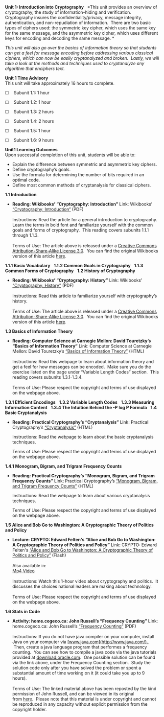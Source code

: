 **Unit 1: Introduction into Cryptography** <span id="1"></span> 
*This unit provides an overview of cryptography, the study of
information-hiding and verification.  Cryptography insures the
confidentiality/privacy, message integrity, authentication, and
non-repudiation of information.  There are two basic types of ciphers
used: the symmetric key cipher, which uses the same key for the same
message, and the asymmetric key cipher, which uses different keys for
encoding and decoding the same message. *  
  
 *This unit will also go over the basics of information theory so that
students can get a feel for message encoding before addressing various
classical ciphers, which can now be easily cryptanalyzed and broken. 
Lastly, we will take a look at the methods and techniques used to
cryptanalyze any algorithm that enciphers text.*

**Unit 1 Time Advisory**  
This unit will take approximately 16 hours to complete.

☐    Subunit 1.1: 1 hour

☐    Subunit 1.2: 1 hour

☐    Subunit 1.3: 2 hours

☐    Subunit 1.4: 2 hours

☐    Subunit 1.5: 1 hour

☐    Subunit 1.6: 9 hours

**Unit1 Learning Outcomes**  
Upon successful completion of this unit, students will be able to:

-   Explain the difference between symmetric and asymmetric key ciphers.
-   Define cryptography’s goals.
-   Use the formula for determining the number of bits required in an
    optimal code.
-   Define most common methods of cryptanalysis for classical ciphers.

**1.1 Introduction** <span id="1.1"></span> 
-   **Reading: Wikibooks’ “Cryptography: Introduction”**
    Link: Wikibooks’ [“Cryptography:
    Introduction](http://www.saylor.org/site/wp-content/uploads/2012/07/Introduction.pdf)[”](http://www.saylor.org/site/wp-content/uploads/2012/07/Introduction.pdf)
    (PDF)  
        
     Instructions: Read the article for a general introduction to
    cryptography.  Learn the terms in bold font and familiarize yourself
    with the common goals and forms of cryptography.  This reading
    covers subunits 1.1.1 through 1.1.3.    
        
     Terms of Use: The article above is released under a [Creative
    Commons Attribution-Share-Alike License
    3.0](http://creativecommons.org/licenses/by-sa/3.0/).  You can find
    the original Wikibooks version of this article
    [here](http://en.wikibooks.org/wiki/Cryptography/Introduction).

**1.1.1 Basic Vocabulary** <span id="1.1.1"></span> 
**1.1.2 Common Goals in Cryptography** <span id="1.1.2"></span> 
**1.1.3 Common Forms of Cryptography** <span id="1.1.3"></span> 
**1.2 History of Cryptography** <span id="1.2"></span> 
-   **Reading: Wikibooks’ “Cryptography: History”**
    Link: Wikibooks’ [“Cryptography:
    History”](http://www.saylor.org/site/wp-content/uploads/2012/07/History.pdf)
    (PDF)  
        
     Instructions: Read this article to familiarize yourself with
    cryptography’s history.  
        
     Terms of Use: The article above is released under a [Creative
    Commons Attribution-Share-Alike License
    3.0](http://creativecommons.org/licenses/by-sa/3.0/).  You can find
    the original Wikibooks version of this article
    [here](http://en.wikibooks.org/wiki/Cryptography/History).

**1.3 Basics of Information Theory** <span id="1.3"></span> 
-   **Reading: Computer Science at Carnegie Mellon: David Touretzky’s
    “Basics of Information Theory”**
    Link: Computer Science at Carnegie Mellon: David
    Touretzky’s [“Basics of Information
    Theory”](http://www.cs.cmu.edu/~dst/Tutorials/Info-Theory/) (HTML)  
        
     Instructions: Read this webpage to learn about information theory
    and get a feel for how messeges can be encoded.  Make sure you do
    the exercise listed on the page under “Variable Length Codes”
    section.  This reading covers subunits 1.3.1-1.3.4.    
        
     Terms of Use: Please respect the copyright and terms of use
    displayed on the webpage above.

**1.3.1 Efficient Encodings** <span id="1.3.1"></span> 
**1.3.2 Variable Length Codes** <span id="1.3.2"></span> 
**1.3.3 Measuring Information Content** <span id="1.3.3"></span> 
**1.3.4 The Intuition Behind the -P log P Formula** <span
id="1.3.4"></span> 
**1.4 Basic Cryptanalysis** <span id="1.4"></span> 
-   **Reading: Practical Cryptography’s “Cryptanalysis”**
    Link: Practical Cryptography’s
    [“Cryptanalysis](http://practicalcryptography.com/cryptanalysis/)[”](http://practicalcryptography.com/cryptanalysis/)
    (HTML)  
      
     Instructions: Read the webpage to learn about the basic
    cryptanalysis techniques.  
      
     Terms of Use: Please respect the copyright and terms of use
    displayed on the webpage above.

**1.4.1 Monogram, Bigram, and Trigram Frequency Counts** <span
id="1.4.1"></span> 
-   **Reading: Practical Cryptography’s “Monogram, Bigram, and Trigram
    Frequency Counts”**
    Link: Practical Cryptography’s [“Monogram, Bigram, and Trigram
    Frequency
    Counts”](http://practicalcryptography.com/cryptanalysis/text-characterisation/monogram-bigram-and-trigram-frequency-counts/) (HTML)  
      
     Instructions: Read the webpage to learn about various cryptanalysis
    techniques.  
      
     Terms of Use: Please respect the copyright and terms of use
    displayed on the webpage above.

**1.5 Alice and Bob Go to Washington: A Cryptographic Theory of Politics
and Policy** <span id="1.5"></span> 
-   **Lecture: CRYPTO: Edward Felten's “Alice and Bob Go to Washington:
    A Cryptographic Theory of Politics and Policy”**
    Link: CRYPTO: Edward Felten's [“Alice and Bob Go to Washington: A
    Cryptographic Theory of Politics and
    Policy”](http://www.iacr.org/conferences/crypto2009/videos/08_Edward_Felten_-_Alice_and_Bob_go_to_Washington.html) (Flash)  
        
     Also available in:  
     [Mp4
    Video](http://www.iacr.org/conferences/crypto2009/videos/08_Edward_Felten_-_Alice_and_Bob_go_to_Washington.mp4)  
        
     Instructions: Watch this 1-hour video about cryptography and
    politics.  It discusses the choices national leaders are making
    about technology.  
        
     Terms of Use: Please respect the copyright and terms of use
    displayed on the webpage above.

**1.6 Stats in Code** <span id="1.6"></span> 
-   **Activity: home.cogeco.ca: John Russell’s “Frequency Counting”**
    Link: home.cogeco.ca: John Russell’s [“Frequency
    Counting](http://www.saylor.org/site/wp-content/uploads/2012/07/Cryptology-Programs.pdf)[”](http://www.saylor.org/site/wp-content/uploads/2012/07/Cryptology-Programs.pdf)
    (PDF)  
        
     Instructions: If you do not have java compiler on your computer,
    install Java on your computer via
    [www.java.com](http://www.java.com/).   Then, create a java language
    program that performes a frequency counting.  You can see how to
    compile a java code via the java tutorials provided at
    [download.oracle.com](http://download.oracle.com/javase/tutorial/getStarted/cupojava/win32.html).
     One possible solution can be found via the link above, under the
    Frequency Counting section.  Study the solution code only after you
    have solved the problem or spent a substantial amount of time
    working on it (it could take you up to 9 hours).    
        
     Terms of Use: The linked material above has been reposted by the
    kind permission of John Russell, and can be viewed in its original
    from [here](http://home.cogeco.ca/~cipher/cyprogs.htm).  Please note
    that this material is under copyright and cannot be reproduced in
    any capacity without explicit permission from the copyright holder. 


